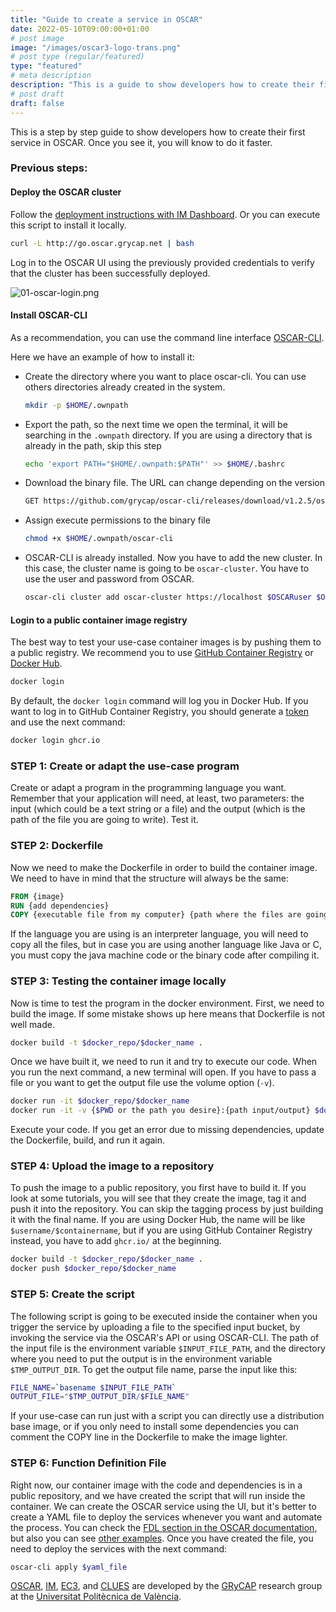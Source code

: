 ```yaml
---
title: "Guide to create a service in OSCAR"
date: 2022-05-10T09:00:00+01:00
# post image
image: "/images/oscar3-logo-trans.png"
# post type (regular/featured)
type: "featured"
# meta description
description: "This is a guide to show developers how to create their first service in OSCAR."
# post draft
draft: false
---
```



This is a step by step guide to show developers how to create their first service in OSCAR. Once you see it, you will know to do it faster.


### Previous steps:

#### Deploy the OSCAR cluster

Follow the [deployment instructions with IM Dashboard](https://docs.oscar.grycap.net/deploy-im-dashboard/). Or you can execute this script to install it locally.

```bash
curl -L http://go.oscar.grycap.net | bash
```

Log in to the OSCAR UI using the previously provided credentials to verify that the cluster has been successfully deployed.

![01-oscar-login.png](../../images/blog/post-text-to-speech/01-oscar-login.png)

#### Install OSCAR-CLI

As a recommendation, you can use the command line interface [OSCAR-CLI](https://docs.oscar.grycap.net/oscar-cli/).

Here we have an example of how to install it:

  * Create the directory where you want to place oscar-cli. You can use others directories already created in the system.
    ```bash
    mkdir -p $HOME/.ownpath
    ```

  * Export the path, so the next time we open the terminal, it will be searching in the `.ownpath` directory. If you are using a directory that is already in the path, skip this step 
    ``` bash
    echo 'export PATH="$HOME/.ownpath:$PATH"' >> $HOME/.bashrc
    ```

  * Download the binary file. The URL can change depending on the version
    ``` bash
    GET https://github.com/grycap/oscar-cli/releases/download/v1.2.5/oscar-cli > $HOME/.ownpath/oscar-cli
    ```

  * Assign execute permissions to the binary file
    ``` bash
    chmod +x $HOME/.ownpath/oscar-cli
    ```

  * OSCAR-CLI is already installed. Now you have to add the new cluster. In this case, the cluster name is going to be `oscar-cluster`. You have to use the user and password from OSCAR.  
    ``` bash
    oscar-cli cluster add oscar-cluster https://localhost $OSCARuser $OSCARpass
    ```

#### Login to a public container image registry

The best way to test your use-case container images is by pushing them to a public registry. We recommend you to use [GitHub Container Registry](https://github.com/features/packages) or [Docker Hub](https://hub.docker.com/).

``` bash
docker login
```

By default, the `docker login` command will log you in Docker Hub. If you want to log in to GitHub Container Registry, you should generate a [token](https://github.com/settings/tokens) and use the next command:

``` bash
docker login ghcr.io
```


### STEP 1: Create or adapt the use-case program

Create or adapt a program in the programming language you want. Remember that your application will need, at least, two parameters: the input (which could be a text string or a file) and the output (which is the path of the file you are going to write). Test it.


### STEP 2: Dockerfile

Now we need to make the Dockerfile in order to build the container image. We need to have in mind that the structure will always be the same:

``` Dockerfile
FROM {image}
RUN {add dependencies}
COPY {executable file from my computer} {path where the files are going to state}
```

If the language you are using is an interpreter language, you will need to copy all the files, but in case you are using another language like Java or C, you must copy the java machine code or the binary code after compiling it.


### STEP 3: Testing the container image locally

Now is time to test the program in the docker environment. First, we need to build the image. If some mistake shows up here means that Dockerfile is not well made.

``` bash
docker build -t $docker_repo/$docker_name .
```

Once we have built it, we need to run it and try to execute our code. When you run the next command, a new terminal will open. If you have to pass a file or you want to get the output file use the volume option (`-v`).

``` bash
docker run -it $docker_repo/$docker_name
docker run -it -v {$PWD or the path you desire}:{path input/output} $docker_repo/$docker_name
```

Execute your code. If you get an error due to missing dependencies, update the Dockerfile, build, and run it again.


### STEP 4: Upload the image to a repository

To push the image to a public repository, you first have to build it. If you look at some tutorials, you will see that they create the image, tag it and push it into the repository. You can skip the tagging process by just building it with the final name. If you are using Docker Hub, the name will be like `$username/$containername`, but if you are using GitHub Container Registry instead, you have to add `ghcr.io/` at the beginning.

```bash
docker build -t $docker_repo/$docker_name .
docker push $docker_repo/$docker_name
```


### STEP 5: Create the script

The following script is going to be executed inside the container when you trigger the service by uploading a file to the specified input bucket, by invoking the service via the OSCAR's API or using OSCAR-CLI. The path of the input file is the environment variable `$INPUT_FILE_PATH`, and the directory where you need to put the output is in the environment variable `$TMP_OUTPUT_DIR`. To get the output file name, parse the input like this:

``` bash 
FILE_NAME=`basename $INPUT_FILE_PATH`
OUTPUT_FILE="$TMP_OUTPUT_DIR/$FILE_NAME"
```

If your use-case can run just with a script you can directly use a distribution base image, or if you only need to install some dependencies you can comment the COPY line in the Dockerfile to make the image lighter.


### STEP 6: Function Definition File

Right now, our container image with the code and dependencies is in a public repository, and we have created the script that will run inside the container. We can create the OSCAR service using the UI, but it's better to create a YAML file to deploy the services whenever you want and automate the process. You can check the [FDL section in the OSCAR documentation](https://docs.oscar.grycap.net/fdl/), but also you can see [other examples](https://github.com/grycap/oscar/tree/master/examples). Once you have created the file, you need to deploy the services with the next command:

``` bash
oscar-cli apply $yaml_file
```




[OSCAR](https://grycap.github.io/oscar/), [IM](http://www.grycap.upv.es/im), [EC3](https://github.com/grycap/ec3), and [CLUES](https://www.grycap.upv.es/clues/) are developed by the [GRyCAP](https://www.grycap.upv.es/) research group at the [Universitat Politècnica de València](https://www.upv.es/).